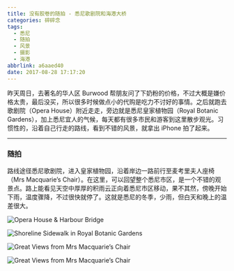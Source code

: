 ```yaml
---
title: 没有胶卷的随拍 - 悉尼歌剧院和海港大桥
categories: 碎碎念
tags:
  - 悉尼
  - 随拍
  - 风景
  - 摄影
  - 海港
abbrlink: a6aaed40
date: 2017-08-28 17:17:20
---
```


昨天周日，去著名的华人区 Burwood 帮朋友问了下奶粉的价格，不过大概是嫌价格太贵，最后没买，所以很多时候做点小的代购是吃力不讨好的事情。之后就跑去歌剧院（Opera House）附近走走，旁边就是悉尼皇家植物园（Royal Botanic Gardens），加上悉尼宜人的气候，每天都有很多市民和游客到这里散步观光。习惯性的，沿着自己行走的路线，看到不错的风景，就拿出 iPhone 拍了起来。

<!--more-->

------

### 随拍

路线途径悉尼歌剧院，进入皇家植物园，沿着岸边一路前行至麦考里夫人座椅（Mrs Macquarie’s Chair）。在这里，可以回望整个悉尼市区，是一个不错的观景点。路上能看见天空中厚厚的积雨云正向着悉尼市区移动，果不其然，傍晚开始下雨，温度骤降，不过很快就停了。这就是悉尼的冬季，少雨，但白天和晚上的温差很大。

![Opera House & Harbour Bridge](https://user-images.githubusercontent.com/5259084/36770077-4778c550-1c9c-11e8-8922-fb9e059e1707.jpg)

![Shoreline Sidewalk in Royal Botanic Gardens](https://user-images.githubusercontent.com/5259084/36770087-5047adb8-1c9c-11e8-9661-64300398cd47.jpg)

![Great Views from Mrs Macquarie’s Chair](https://user-images.githubusercontent.com/5259084/36770082-4c8e233c-1c9c-11e8-81ea-c00b44ece93d.jpg)

![Great Views from Mrs Macquarie’s Chair](https://user-images.githubusercontent.com/5259084/36770084-4e7c1988-1c9c-11e8-8074-d318fbe5b875.jpg)
